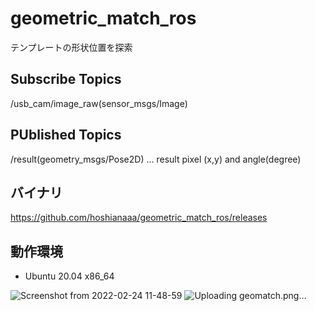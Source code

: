 # geometric_match_ros

テンプレートの形状位置を探索

## Subscribe Topics

/usb_cam/image_raw(sensor_msgs/Image)

## PUblished Topics

/result(geometry_msgs/Pose2D) ... result pixel (x,y) and angle(degree)

## バイナリ
  
https://github.com/hoshianaaa/geometric_match_ros/releases
  

## 動作環境
- Ubuntu 20.04 x86_64

![Screenshot from 2022-02-24 11-48-59](https://user-images.githubusercontent.com/40942409/155448933-bc729c67-d6ee-4c7a-8d5a-7084ab71ef4d.png)
![Uploading geomatch.png…]()
